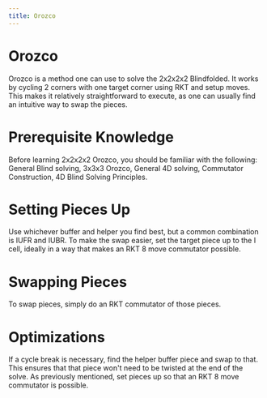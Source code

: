 ```yaml
---
title: Orozco
---
```

# Orozco
Orozco is a method one can use to solve the 2x2x2x2 Blindfolded. It works by cycling 2 corners with one target corner using RKT and setup moves. This makes it relatively straightforward to execute, as one can usually find an intuitive way to swap the pieces.

# Prerequisite Knowledge
Before learning 2x2x2x2 Orozco, you should be familiar with the following: General Blind solving, 3x3x3 Orozco, General 4D solving, Commutator Construction, 4D Blind Solving Principles.

# Setting Pieces Up
Use whichever buffer and helper you find best, but a common combination is IUFR and IUBR. To make the swap easier, set the target piece up to the I cell, ideally in a way that makes an RKT 8 move commutator possible.

# Swapping Pieces
To swap pieces, simply do an RKT commutator of those pieces. 

# Optimizations
If a cycle break is necessary, find the helper buffer piece and swap to that. This ensures that that piece won't need to be twisted at the end of the solve. As previously mentioned, set pieces up so that an RKT 8 move commutator is possible.
